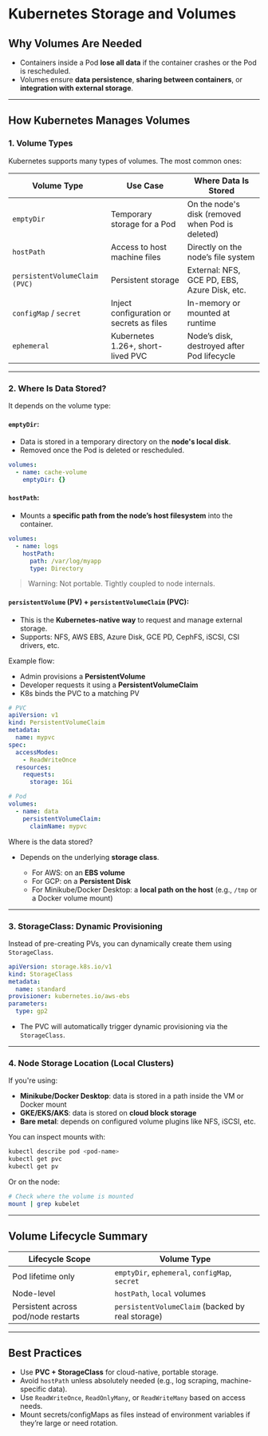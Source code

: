 # Kubernetes Storage and Volumes

## Why Volumes Are Needed

* Containers inside a Pod **lose all data** if the container crashes or the Pod is rescheduled.
* Volumes ensure **data persistence**, **sharing between containers**, or **integration with external storage**.

---

## How Kubernetes Manages Volumes

### 1. **Volume Types**

Kubernetes supports many types of volumes. The most common ones:

| Volume Type                   | Use Case                                 | Where Data Is Stored                             |
| ----------------------------- | ---------------------------------------- | ------------------------------------------------ |
| `emptyDir`                    | Temporary storage for a Pod              | On the node's disk (removed when Pod is deleted) |
| `hostPath`                    | Access to host machine files             | Directly on the node’s file system               |
| `persistentVolumeClaim (PVC)` | Persistent storage                       | External: NFS, GCE PD, EBS, Azure Disk, etc.     |
| `configMap` / `secret`        | Inject configuration or secrets as files | In-memory or mounted at runtime                  |
| `ephemeral`                   | Kubernetes 1.26+, short-lived PVC        | Node’s disk, destroyed after Pod lifecycle       |

---

### 2. **Where Is Data Stored?**

It depends on the volume type:

#### `emptyDir`:

* Data is stored in a temporary directory on the **node's local disk**.
* Removed once the Pod is deleted or rescheduled.

```yaml
volumes:
  - name: cache-volume
    emptyDir: {}
```

#### `hostPath`:

* Mounts a **specific path from the node’s host filesystem** into the container.

```yaml
volumes:
  - name: logs
    hostPath:
      path: /var/log/myapp
      type: Directory
```

> Warning: Not portable. Tightly coupled to node internals.

#### `persistentVolume` (PV) + `persistentVolumeClaim` (PVC):

* This is the **Kubernetes-native way** to request and manage external storage.
* Supports: NFS, AWS EBS, Azure Disk, GCE PD, CephFS, iSCSI, CSI drivers, etc.

Example flow:

* Admin provisions a **PersistentVolume**
* Developer requests it using a **PersistentVolumeClaim**
* K8s binds the PVC to a matching PV

```yaml
# PVC
apiVersion: v1
kind: PersistentVolumeClaim
metadata:
  name: mypvc
spec:
  accessModes:
    - ReadWriteOnce
  resources:
    requests:
      storage: 1Gi
```

```yaml
# Pod
volumes:
  - name: data
    persistentVolumeClaim:
      claimName: mypvc
```

Where is the data stored?

* Depends on the underlying **storage class**.

    * For AWS: on an **EBS volume**
    * For GCP: on a **Persistent Disk**
    * For Minikube/Docker Desktop: a **local path on the host** (e.g., `/tmp` or a Docker volume mount)

---

### 3. **StorageClass: Dynamic Provisioning**

Instead of pre-creating PVs, you can dynamically create them using `StorageClass`.

```yaml
apiVersion: storage.k8s.io/v1
kind: StorageClass
metadata:
  name: standard
provisioner: kubernetes.io/aws-ebs
parameters:
  type: gp2
```

* The PVC will automatically trigger dynamic provisioning via the `StorageClass`.

---

### 4. **Node Storage Location (Local Clusters)**

If you're using:

* **Minikube/Docker Desktop**: data is stored in a path inside the VM or Docker mount
* **GKE/EKS/AKS**: data is stored on **cloud block storage**
* **Bare metal**: depends on configured volume plugins like NFS, iSCSI, etc.

You can inspect mounts with:

```bash
kubectl describe pod <pod-name>
kubectl get pvc
kubectl get pv
```

Or on the node:

```bash
# Check where the volume is mounted
mount | grep kubelet
```

---

## Volume Lifecycle Summary

| Lifecycle Scope                     | Volume Type                                      |
| ----------------------------------- | ------------------------------------------------ |
| Pod lifetime only                   | `emptyDir`, `ephemeral`, `configMap`, `secret`   |
| Node-level                          | `hostPath`, `local` volumes                      |
| Persistent across pod/node restarts | `persistentVolumeClaim` (backed by real storage) |

---

## Best Practices

* Use **PVC + StorageClass** for cloud-native, portable storage.
* Avoid `hostPath` unless absolutely needed (e.g., log scraping, machine-specific data).
* Use `ReadWriteOnce`, `ReadOnlyMany`, or `ReadWriteMany` based on access needs.
* Mount secrets/configMaps as files instead of environment variables if they’re large or need rotation.


